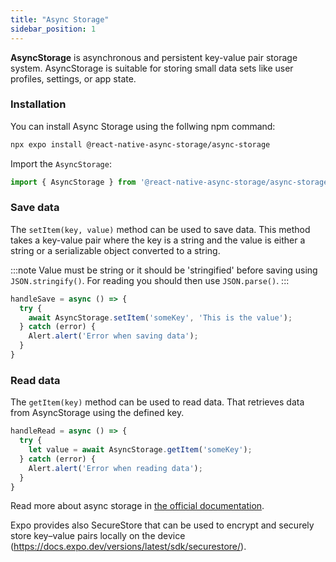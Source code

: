 ```yaml
---
title: "Async Storage"
sidebar_position: 1
---
```

**AsyncStorage** is asynchronous and persistent key-value pair storage system. AsyncStorage is suitable for storing small data sets like user profiles, settings, or app state.
### Installation
You can install Async Storage using the follwing npm command:
```bash
npx expo install @react-native-async-storage/async-storage
```
Import the `AsyncStorage`:
```js
import { AsyncStorage } from '@react-native-async-storage/async-storage';
```
### Save data
The `setItem(key, value)` method can be used to save data. This method takes a key-value pair where the key is a string and the value is either a string or a serializable object converted to a string. 

:::note
Value must be string or it should be 'stringified' before saving using `JSON.stringify()`. For reading you should then use `JSON.parse()`.
:::

```js
handleSave = async () => {
  try {
    await AsyncStorage.setItem('someKey', 'This is the value');
  } catch (error) {
    Alert.alert('Error when saving data');
  }
} 
```
### Read data

The `getItem(key)` method can be used to read data. That retrieves data from AsyncStorage using the defined key.

```js
handleRead = async () => {
  try {
    let value = await AsyncStorage.getItem('someKey');
  } catch (error) {
    Alert.alert('Error when reading data');
  } 
}
```
Read more about async storage in [the official documentation](https://react-native-async-storage.github.io/async-storage/).

Expo provides also SecureStore that can be used to encrypt and securely store key–value pairs locally on the device (https://docs.expo.dev/versions/latest/sdk/securestore/).